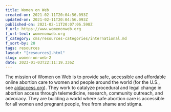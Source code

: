 ```yaml
---
title: Women on Web
created-on: 2021-02-11T20:04:56.093Z
updated-on: 2021-02-11T20:04:56.093Z
published-on: 2021-02-11T20:07:06.598Z
f_url: https://www.womenonweb.org
f_url-text: womenonweb.org
f_category: cms/resources-categories/international.md
f_sort-by: 20
tags: resources
layout: "[resources].html"
slug: women-on-web-2
date: 2023-01-03T22:11:19.336Z
---
```

The mission of Women on Web is to provide safe, accessible and affordable online abortion care to women and people around the world (for the U.S., see [aidaccess.org](http://aidaccess.org)). They work to catalyze procedural and legal change in abortion access through telemedicine, research, community outreach, and advocacy. They are building a world where safe abortion care is accessible for all women and pregnant people, free from shame and stigma.